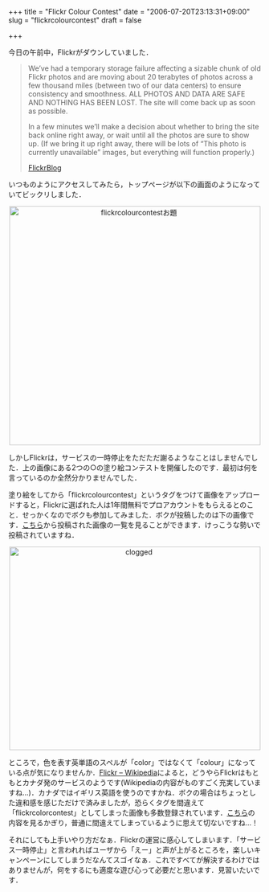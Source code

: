 +++
title = "Flickr Colour Contest"
date = "2006-07-20T23:13:31+09:00"
slug = "flickrcolourcontest"
draft = false

+++

<p>今日の午前中，Flickrがダウンしていました．</p>
<blockquote><p>
We&#8217;ve had a temporary storage failure affecting a sizable chunk of old Flickr photos and are moving about 20 terabytes of photos across a few thousand miles (between two of our data centers) to ensure consistency and smoothness. ALL PHOTOS AND DATA ARE SAFE AND NOTHING HAS BEEN LOST. The site will come back up as soon as possible.</p>
<p>In a few minutes we&#8217;ll make a decision about whether to bring the site back online right away, or wait until all the photos are sure to show up. (If we bring it up right away, there will be lots of &#8220;This photo is currently unavailable&#8221; images, but everything will function properly.)</p>
<p><a href="http://blog.flickr.com/flickrblog/2006/07/temporary_stora.html">FlickrBlog</a>
</p></blockquote>
<p>いつものようにアクセスしてみたら，トップページが以下の画面のようになっていてビックリしました．</p>
<p><center><a href="http://www.flickr.com/photos/june29/193909029/" title="Photo Sharing"><img src="http://static.flickr.com/46/193909029_9dbe8f3b06.jpg" width="500" height="476" alt="flickrcolourcontestお題" border="none"/></a></center></p>
<p>しかしFlickrは，サービスの一時停止をただただ謝るようなことはしませんでした．上の画像にある2つの○の塗り絵コンテストを開催したのです．最初は何を言っているのか全然分かりませんでした．</p>
<p>塗り絵をしてから「flickrcolourcontest」というタグをつけて画像をアップロードすると，Flickrに選ばれた人は1年間無料でプロアカウントをもらえるとのこと．せっかくなのでボクも参加してみました．ボクが投稿したのは下の画像です．<a href="http://www.flickr.com/photos/tags/flickrcolourcontest/">こちら</a>から投稿された画像の一覧を見ることができます．けっこうな勢いで投稿されていますね．</p>
<p><center><a href="http://www.flickr.com/photos/june29/193888553/" title="Photo Sharing"><img src="http://static.flickr.com/76/193888553_83cd84f28d.jpg" width="500" height="405" alt="clogged" border="none" /></a></center></p>
<p>ところで，色を表す英単語のスペルが「color」ではなくて「colour」になっている点が気になりませんか．<a href="http://ja.wikipedia.org/wiki/Flickr">Flickr &#8211; Wikipedia</a>によると，どうやらFlickrはもともとカナダ発のサービスのようです(Wikipediaの内容がものすごく充実していますね…)．カナダではイギリス英語を使うのですかね．ボクの場合はちょっとした違和感を感じただけで済みましたが，恐らくタグを間違えて「flickrcolorcontest」としてしまった画像も多数登録されています．<a href="http://www.flickr.com/photos/tags/flickrcolorcontest/">こちら</a>の内容を見るかぎり，普通に間違えてしまっているように思えて切ないですね…！</p>
<p>それにしても上手いやり方だなぁ．Flickrの運営に感心してしまいます．「サービス一時停止」と言われればユーザから「えー」と声が上がるところを，楽しいキャンペーンにしてしまうだなんてスゴイなぁ．これですべてが解決するわけではありませんが，何をするにも適度な遊び心って必要だと思います．見習いたいです．</p>
